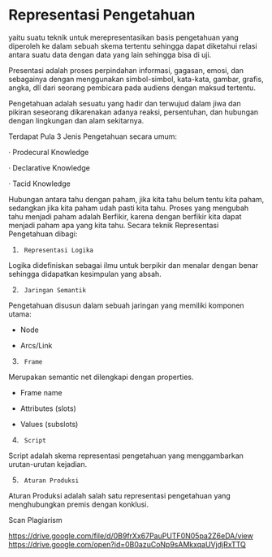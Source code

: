
# Representasi Pengetahuan

yaitu suatu teknik untuk merepresentasikan basis pengetahuan yang diperoleh ke dalam sebuah skema tertentu sehingga dapat diketahui relasi antara suatu data dengan data yang lain sehingga bisa di uji.

 
Presentasi adalah proses perpindahan informasi, gagasan, emosi, dan sebagainya dengan menggunakan simbol-simbol, kata-kata, gambar, grafis, angka, dll dari seorang pembicara pada audiens dengan maksud tertentu.

Pengetahuan adalah sesuatu yang hadir dan terwujud dalam jiwa dan pikiran seseorang dikarenakan adanya reaksi, persentuhan, dan hubungan dengan lingkungan dan alam sekitarnya.

Terdapat Pula 3 Jenis Pengetahuan secara umum:

·         Prodecural Knowledge

·         Declarative Knowledge

·         Tacid Knowledge

Hubungan antara tahu dengan paham, jika kita tahu belum tentu kita paham, sedangkan jika kita paham udah pasti kita tahu. Proses yang mengubah tahu menjadi paham adalah Berfikir, karena dengan berfikir kita dapat menjadi paham apa yang kita tahu.
Secara teknik Representasi Pengetahuan dibagi:

1)      Representasi Logika

Logika didefiniskan sebagai ilmu untuk berpikir dan menalar dengan benar sehingga didapatkan kesimpulan yang absah.

2)      Jaringan Semantik

Pengetahuan disusun dalam sebuah jaringan yang memiliki komponen utama:

- Node

- Arcs/Link

3)      Frame

Merupakan semantic net dilengkapi dengan properties.

-  Frame name

-  Attributes (slots)

-  Values (subslots)

4)      Script
Script adalah skema representasi pengetahuan yang menggambarkan urutan-urutan kejadian.

5)      Aturan Produksi

Aturan Produksi adalah salah satu representasi pengetahuan yang menghubungkan premis dengan konklusi.

Scan Plagiarism

https://drive.google.com/file/d/0B9frXx67PauPUTF0N05pa2Z6eDA/view
https://drive.google.com/open?id=0B0azuCoNp9sAMkxqaUVjdjRxTTQ